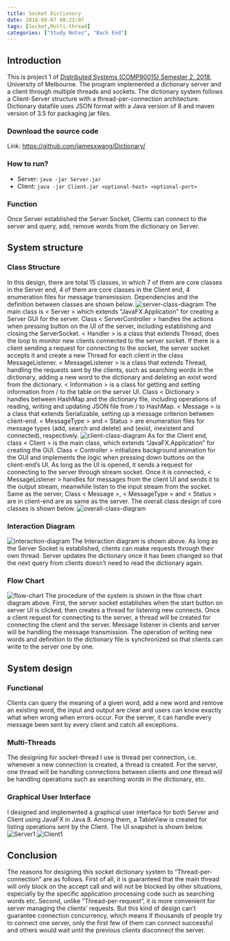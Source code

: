 ```yaml
---
title: Socket Dictionary
date: 2018-09-07 00:23:07
tags: [Socket,Multi-thread]
categories: ["Study Notes", "Back End"]
---
```


## Introduction
This is project 1 of [Distributed Systems (COMP90015) Semester 2, 2018](https://handbook.unimelb.edu.au/2018/subjects/comp90015), University of Melbourne. The program implemented a dictionary server and a client through multiple threads and sockets. The dictionary system follows a Client-Server structure with a thread-per-connection architecture. Dictionary datafile uses JSON format with a Java version of 8 and maven version of 3.5 for packaging jar files.  
### Download the source code
Link: https://github.com/jamesxwang/Dictionary/
<!--more-->

### How to run?
+ Server: `java -jar Server.jar`
+ Client: `java -jar Client.jar <optional-host> <optional-port>` 

### Function
Once Server established the Server Socket, Clients can connect to the server and query, add, remove words from the dictionary on Server.

## System structure
### Class Structure
In this design, there are total 15 classes, in which 7 of them are core classes in the Server end, 4 of them are core classes in the Client end, 4 enumeration files for message transmission. Dependencies and the definition between classes are shown below.
![server-class-diagram](https://cdn.jsdelivr.net/gh/jamesxwang/cdn@master/img/socket/server-class-diagram.png)
The main class is < Server > which extends “JavaFX.Application” for creating a Server GUI for the server. Class < ServerController > handles the actions when pressing button on the UI of the server, including establishing and closing the ServerSocket. < Handler > is a class that extends Thread, does the loop to monitor new clients connected to the server socket. If there is a client sending a request for connecting to the socket, the server socket accepts it and create a new Thread for each client in the class MessageListener. < MessageListener > is a class that extends Thread, handling the requests sent by the clients, such as searching words in the dictionary, adding a new word to the dictionary and deleting an exist word from the dictionary. < Information > is a class for getting and setting information from / to the table on the server UI. Class < Dictionary > handles between HashMap and the dictionary file, including operations of reading, writing and updating JSON file from / to HashMap. < Message > is a class that extends Serializable, setting up a message criterion between client-end. < MessageType > and < Status > are enumeration files for message types (add, search and delete) and (exist, inexistent and connected), respectively.
![client-class-diagram](https://cdn.jsdelivr.net/gh/jamesxwang/cdn@master/img/socket/client-class-diagram.png)
As for the Client end, class < Client > is the main class, which extends “JavaFX.Application” for creating the GUI. Class < Controller > initializes background animation for the GUI and implements the logic when pressing down buttons on the client-end’s UI. As long as the UI is opened, it sends a request for connecting to the server through stream socket. Once it is connected, < MessageListener > handles for messages from the client UI and sends it to the output stream, meanwhile listen to the input stream from the socket. Same as the server, Class < Message >, < MessageType > and < Status > are in client-end are as same as the server. The overall class design of core classes is shown below.
![overall-class-diagram](https://cdn.jsdelivr.net/gh/jamesxwang/cdn@master/img/socket/overall-class-diagram.png)
### Interaction Diagram
![interaction-diagram](https://cdn.jsdelivr.net/gh/jamesxwang/cdn@master/img/socket/interaction-diagram.png)
The Interaction diagram is shown above. As long as the Server Socket is established, clients can make requests through their own thread. Server updates the dictionary once it has been changed so that the next query from clients doesn’t need to read the dictionary again.
### Flow Chart
![flow-chart](https://cdn.jsdelivr.net/gh/jamesxwang/cdn@master/img/socket/flow-chart.png)
The procedure of the system is shown in the flow chart diagram above. First, the server socket establishes when the start button on server UI is clicked, then creates a thread for listening new connects. Once a client request for connecting to the server, a thread will be created for connecting the client and the server. Message listener in clients and server will be handling the message transmission. The operation of writing new words and definition to the dictionary file is synchronized so that clients can write to the server one by one.

## System design
### Functional
Clients can query the meaning of a given word, add a new word and remove an existing word, the input and output are clear and users can know exactly what when wrong when errors occur. For the server, it can handle every message been sent by every client and catch all exceptions.
### Multi-Threads
The designing for socket-thread I use is thread per connection, i.e. whenever a new connection is created, a thread is created. For the server, one thread will be handling connections between clients and one thread will be handling operations such as searching words in the dictionary, etc.
### Graphical User Interface
I designed and implemented a graphical user interface for both Server and Client using JavaFX in Java 8. Among them, a TableView is created for listing operations sent by the Client. The UI snapshot is shown below.
![Server1](https://cdn.jsdelivr.net/gh/jamesxwang/cdn@master/img/socket/Server1.png) 
![Client1](https://cdn.jsdelivr.net/gh/jamesxwang/cdn@master/img/socket/Client1.png) 

## Conclusion
The reasons for designing this socket dictionary system to “Thread-per-connection” are as follows. First of all, it is guaranteed that the main thread will only block on the accept call and will not be blocked by other situations, especially by the specific application processing code such as searching words etc. Second, unlike “Thread-per-request”, it is more convenient for server managing the clients’ requests. But this kind of design can’t guarantee connection concurrency, which means if thousands of people try to connect one server, only the first few of them can connect successful and others would wait until the previous clients disconnect the server.
